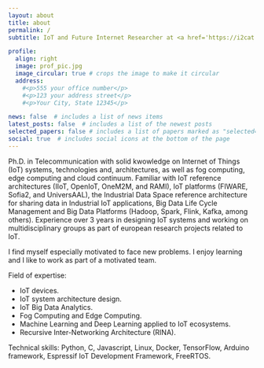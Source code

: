```yaml
---
layout: about
title: about
permalink: /
subtitle: IoT and Future Internet Researcher at <a href='https://i2cat.net'>i2CAT</a>. #Address. Contacts. Moto. Etc.

profile:
  align: right
  image: prof_pic.jpg
  image_circular: true # crops the image to make it circular
  address: 
    #<p>555 your office number</p>
    #<p>123 your address street</p>
    #<p>Your City, State 12345</p>

news: false  # includes a list of news items
latest_posts: false  # includes a list of the newest posts
selected_papers: false # includes a list of papers marked as "selected={true}"
social: true  # includes social icons at the bottom of the page
---
```


Ph.D. in Telecommunication with solid kwowledge on Internet of Things (IoT) systems, technologies and, architectures, as well as fog computing, edge computing and cloud continuum. Familiar with IoT reference architectures (IIoT, OpenIoT, OneM2M, and RAMI), IoT platforms (FIWARE, Sofia2, and UniversAAL), the Industrial Data Space reference architecture for sharing data in Industrial IoT applications, Big Data Life Cycle Management and Big Data Platforms (Hadoop, Spark, Flink, Kafka, among others). Experience over 3 years in designing IoT systems and working on multidisciplinary groups as part of european research projects related to IoT. 

I find myself especially motivated to face new problems. I enjoy learning and I like to work as part of a motivated team.

Field of expertise:
- IoT devices.
- IoT system architecture design.
- IoT Big Data Analytics.
- Fog Computing and Edge Computing.
- Machine Learning and Deep Learning applied to IoT ecosystems.
- Recursive Inter-Networking Architecture (RINA).

Technical skills:
Python, C, Javascript, Linux, Docker, TensorFlow, Arduino framework, Espressif IoT Development Framework, FreeRTOS.